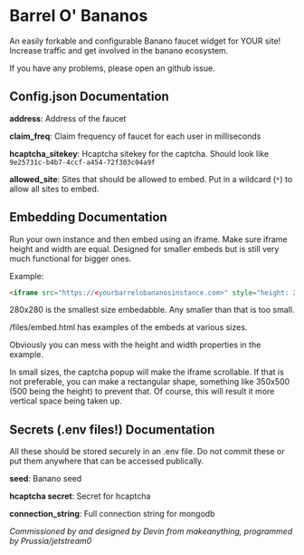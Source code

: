 # Barrel O' Bananos
An easily forkable and configurable Banano faucet widget for YOUR site! Increase traffic and get involved in the banano ecosystem.

If you have any problems, please open an github issue.

## Config.json Documentation

**address**: Address of the faucet

**claim_freq**: Claim frequency of faucet for each user in milliseconds

**hcaptcha_sitekey**: Hcaptcha sitekey for the captcha. Should look like `9e25731c-b4b7-4ccf-a454-72f303c04a9f`

**allowed_site**: Sites that should be allowed to embed. Put in a wildcard (`*`) to allow all sites to embed.

## Embedding Documentation

Run your own instance and then embed using an iframe. Make sure iframe height and width are equal. Designed for smaller embeds but is still very much functional for bigger ones.

Example:
```html
<iframe src="https://<yourbarrelobananosinstance.com>" style="height: 25vw; width: 25vw;" style="border: none;"></iframe>
```

280x280 is the smallest size embedabble. Any smaller than that is too small.

/files/embed.html has examples of the embeds at various sizes.

Obviously you can mess with the height and width properties in the example.

In small sizes, the captcha popup will make the iframe scrollable. If that is not preferable, you can make a rectangular shape, something like 350x500 (500 being the height) to prevent that. Of course, this will result it more vertical space being taken up.

## Secrets (.env files!) Documentation

All these should be stored securely in an .env file. Do not commit these or put them anywhere that can be accessed publically.

**seed**: Banano seed

**hcaptcha secret**: Secret for hcaptcha

**connection_string**: Full connection string for mongodb

*Commissioned by and designed by Devin from makeanything, programmed by Prussia/jetstream0*
